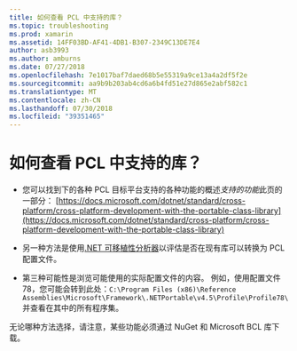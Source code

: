 ```yaml
---
title: 如何查看 PCL 中支持的库？
ms.topic: troubleshooting
ms.prod: xamarin
ms.assetid: 14FF03BD-AF41-4DB1-B307-2349C13DE7E4
author: asb3993
ms.author: amburns
ms.date: 07/27/2018
ms.openlocfilehash: 7e1017baf7daed68b5e55319a9ce13a4a2df5f2e
ms.sourcegitcommit: aa9b9b203ab4cd6a6b4fd51e27d865e2abf582c1
ms.translationtype: MT
ms.contentlocale: zh-CN
ms.lasthandoff: 07/30/2018
ms.locfileid: "39351465"
---
```

# <a name="how-can-i-view-what-libraries-are-supported-in-a-pcl"></a>如何查看 PCL 中支持的库？

- 您可以找到下的各种 PCL 目标平台支持的各种功能的概述*支持的功能*此页的一部分： [https://docs.microsoft.com/dotnet/standard/cross-platform/cross-platform-development-with-the-portable-class-library](https://docs.microsoft.com/dotnet/standard/cross-platform/cross-platform-development-with-the-portable-class-library)

- 另一种方法是使用[.NET 可移植性分析器](https://visualstudiogallery.msdn.microsoft.com/1177943e-cfb7-4822-a8a6-e56c7905292b)以评估是否在现有库可以转换为 PCL 配置文件。

- 第三种可能性是浏览可能使用的实际配置文件的内容。 例如，使用配置文件 78，您可能会转到此处：`C:\Program Files (x86)\Reference Assemblies\Microsoft\Framework\.NETPortable\v4.5\Profile\Profile78\`并查看在其中的所有程序集。

无论哪种方法选择，请注意，某些功能必须通过 NuGet 和 Microsoft BCL 库下载。
